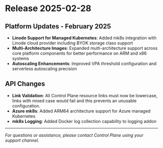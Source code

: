 # Release 2025-02-28

## Platform Updates - February 2025

- **Linode Support for Managed Kubernetes**: Added mk8s integration with Linode cloud provider including BYOK storage class support
- **Multi-Architecture Images**: Expanded multi-architecture support across core platform components for better performance on ARM and x86 systems
- **Autoscaling Enhancements**: Improved VPA threshold configuration and serverless autoscaling precision

## API Changes

- **Link Validation**: All Control Plane resource links must now be lowercase, links with mixed case would fail and this prevents an unusable configuration.
- **Azure mk8s**: Added ARM64 architecture support for Azure managed Kubernetes
- **mk8s Logging**: Added Docker log collection capability to logging addon

---

_For questions or assistance, please contact Control Plane using your support channel._
